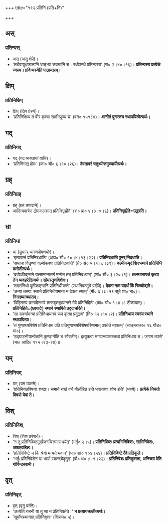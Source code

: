 +++
title="१९२ प्रतिनि (प्रति+नि)"

+++

## अस्
### प्रतिन्यस्
- अस् (असु क्षेपे)।
- 'तथैवायुधजालानि भ्रातृभ्यां कवचानि च। रथोपस्थे प्रतिन्यस्य' (रा० २।४०।१६)। **प्रतिन्यस्य प्रत्येकं न्यस्य। प्रविन्यस्येति पाठान्तरम्।**

## क्षिप्
### प्रतिनिक्षिप्
- क्षिप् (क्षिप प्रेरणे)।
- 'प्रतिनिक्षिप्य तं वीरं कृत्या समभिपूज्य च' (वन० १५१८४)। **आनीतं पुनस्तत्र स्थापयित्वेत्यर्थः।**

## गद्
### प्रतिनिगद्
- गद् (गद व्यक्तायां वाचि)।
- 'प्रतिनिगद्य होमः' (का० श्रौ० ६।१०।२६)। **देवतापरं चतुर्थ्यन्तमुच्चार्येत्यर्थः।**

## ग्रह्
### प्रतिनिग्रह्
- ग्रह् (ग्रह उपादाने)।
- आदित्यपात्रेण द्रोणकलशात् प्रतिनिगृह्णीते' (श० ब्रा० ४।३।५।६)। **प्रतिनिगृह्णीते=उद्धरति।**

## धा
### प्रतिनिधा
- धा (डुधाञ् धारणपोषणयोः)।
- 'इत्यपात्तं प्रतिनिदधाति' (आप० श्रौ० १०।४।१३।२२)। **प्रतिनिदधाति पुनर् निदधाति।**
- 'सप्तधा वितृण्णां वल्मीकवपां प्रतिनिदधाति' (तै० सं० ५।१।८।३९)। **वल्मीकमृदं शिरःस्थाने प्रतिनिधिं करोतीत्यर्थः।**
- 'द्रव्येऽविद्यमाने यत्सामान्यतमं मन्येत तत् प्रतिनिदध्यात्' (शां० श्रौ० ३।२०।९)। **तत्स्थानापन्नं कृत्वा तेन व्यवहरेदित्यर्थः। सोमस्तृणविशेषः।**
- 'तदसंनिधौ पूतीकतृणानि प्रतिनिधीयन्ते' (स्थानिवत्सूत्रे प्रदीपे)। **देवता नाम यदर्थं किं चिच्चोद्यते।**
- 'अन्या तस्याः स्थाने प्रतिनिधीयमाना न देवता स्यात्' (मी० ६।३।१९ सूत्रे शा० भा०)। **निगदव्याख्यातम्।**
- 'विहितस्य छागादेरभावे तत्सदृशद्रव्यान्तरे मेषे प्रतिनिहिते' (का० श्रौ० १।४।८ टीकायाम्)। **प्रतिनिहिते=(छागादेः) स्थाने स्थापिते तद्वदाचरिते।**
- 'सा सवर्णामन्यां प्रतिनिधायाश्वं रूपं कृत्वा प्रदुद्राव' (नि० १२।१०।२)। **प्रतिनिधाय स्वस्य स्थाने स्थापयित्वा।**
- 'तं गुणाश्रयविशेषं प्रतिनिधाय प्रति प्रतिगुणाश्रयविशेषपरिणामात् प्रवर्तते व्यक्तम्' (साङ्ख्यका० १६ गौड० भा०)।
- 'उद्घाटनीयान्येतानि कुण्डानीति च सौबलीम्। इत्युक्त्वा भगवान्व्यासस्तथा प्रतिनिधाय च। जगाम तपसे' (भा० आदि० ११५।२३-२४)॥

## यम्
### प्रतिनियम्
- यम् (यम उपरमे)।
- 'प्रतिनियतविषयाः शब्दाः। समाने रक्ते वर्णे गौर्लोहित इति भवत्यश्वः शोण इति' (भाष्ये)। **प्रत्येकं नियतो विषयो येषां ते।**

## विश्
### प्रतिनिविश्
- विश् (विश प्रवेशने)।
- 'न तु प्रतिनिविष्टमूर्खजनचित्तमाराधयेत्' (भर्तृ० २।५)। **प्रतिनिविष्टः प्रत्यभिनिविष्टः, साभिनिवेशः, आग्रहग्रहिलः।**
- 'प्रतिनिविष्टे च किं श्रेयो मन्यते भवान्' (भा० शां० १०४।५४)। **प्रतिनिविष्टे दैवे प्रतिकूले।**
- 'भर्तुः प्रतिनिवेशेन या भार्या स्कन्दयेदृतुम्' (बौ० ध० ४।१।२२)। **प्रतिनिवेशः प्रतिकूलता, अनिच्छा वेति गोविन्दस्वामी।**

## वृत्
### प्रतिनिवृत्
- वृत् (वृतु वर्तने)।
- 'अत्येति रजनी या तु सा न प्रतिनिवर्तते।' **न प्रत्यागच्छतीत्यर्थः।**
- 'सूर्योपस्थानात् प्रतिनिवृत्तः' (विक्रम० ५)।
